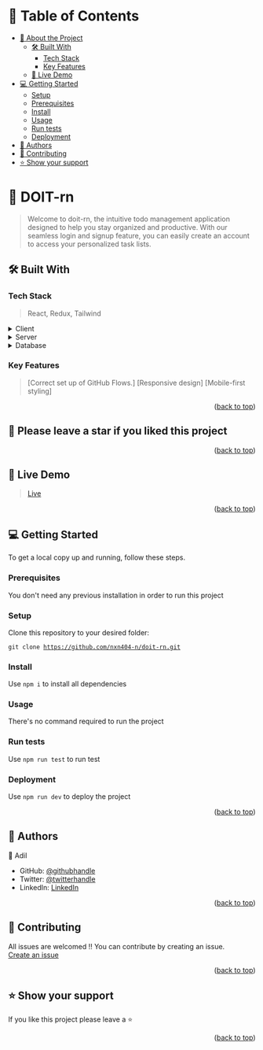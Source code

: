 <a name="readme-top"></a>

<!-- TABLE OF CONTENTS -->

# 📗 Table of Contents

- [📖 About the Project](#about-project)
  - [🛠 Built With](#built-with)
    - [Tech Stack](#tech-stack)
    - [Key Features](#key-features)
  - [🚀 Live Demo](#live-demo)
- [💻 Getting Started](#getting-started)
  - [Setup](#setup)
  - [Prerequisites](#prerequisites)
  - [Install](#install)
  - [Usage](#usage)
  - [Run tests](#run-tests)
  - [Deployment](#triangular_flag_on_post-deployment)
- [👥 Authors](#authors)
- [🤝 Contributing](#contributing)
- [⭐️ Show your support](#support)

<!-- PROJECT DESCRIPTION -->

# 📖 DOIT-rn <a name="about-project"></a>

> Welcome to doit-rn, the intuitive todo management application designed to help you stay organized and productive. With our seamless login and signup feature, you can easily create an account to access your personalized task lists.

## 🛠 Built With <a name="built-with"></a>

### Tech Stack <a name="tech-stack"></a>

> React, Redux, Tailwind

<details>
  <summary>Client</summary>
  <ul>
    <li><a>React, Redux, Tailwind</a></li>
  </ul>
</details>

<details>
  <summary>Server</summary>
  <ul>
    <li><a>Netlify</a></li>
  </ul>
</details>

<details>
<summary>Database</summary>
  <ul>
    <li>localStorage</li>
  </ul>
</details>

<!-- Features -->

### Key Features <a name="key-features"></a>

> [Correct set up of GitHub Flows.]
> [Responsive design]
> [Mobile-first styling]

<p align="right">(<a href="#readme-top">back to top</a>)</p>

## 🌟 Please leave a star if you liked this project 

<p align="right">(<a href="#readme-top">back to top</a>)</p>

<!-- LIVE DEMO -->

## 🚀 Live Demo <a name="live-demo"></a>

> <a href="https://doit-rn.netlify.app/">Live</a>

<p align="right">(<a href="#readme-top">back to top</a>)</p>

<!-- GETTING STARTED -->

## 💻 Getting Started <a name="getting-started"></a>
To get a local copy up and running, follow these steps.

### Prerequisites

You don't need any previous installation in order to run this project

### Setup

Clone this repository to your desired folder:

<code>git clone https://github.com/nxn404-n/doit-rn.git</code>

### Install

Use <code>npm i</code> to install all dependencies

### Usage

There's no command required to run the project

### Run tests

Use <code>npm run test</code> to run test

### Deployment

Use <code>npm run dev</code> to deploy the project

<p align="right">(<a href="#readme-top">back to top</a>)</p>

<!-- AUTHORS -->

## 👥 Authors <a name="authors"></a>

👤 Adil

- GitHub: [@githubhandle](https://github.com/nxn404-n)
- Twitter: [@twitterhandle](https://twitter.com/nxn_404)
- LinkedIn: [LinkedIn](https://www.linkedin.com/in/nafeurrahmanadil/)


<p align="right">(<a href="#readme-top">back to top</a>)</p>


<!-- CONTRIBUTING -->

## 🤝 Contributing <a name="contributing"></a>

All issues are welcomed !! You can contribute by creating an issue.
<br>
<a href="https://github.com/nxn404-n/Quizro/issues">Create an issue</a>

<p align="right">(<a href="#readme-top">back to top</a>)</p>

<!-- SUPPORT -->

## ⭐️ Show your support <a name="support"></a>

If you like this project please leave a ⭐️

<p align="right">(<a href="#readme-top">back to top</a>)</p>
